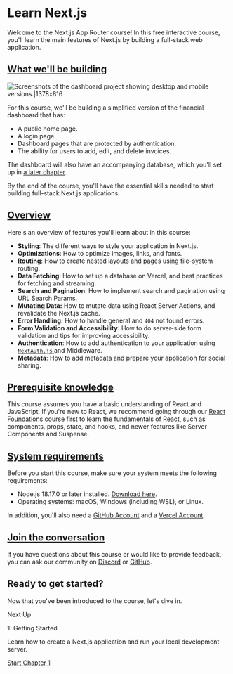 # Learn Next.js

Welcome to the Next.js App Router course! In this free interactive course, you'll learn the main features of Next.js by building a full-stack web application.

## [What we'll be building](https://nextjs.org/learn/dashboard-app#what-well-be-building)

![Screenshots of the dashboard project showing desktop and mobile versions.|1378x816](https://nextjs.org/_next/image?url=%2Flearn%2Fdark%2Fdashboard.png&w=3840&q=75&dpl=dpl_FCceakDAygFm3XpfzDutxg9ALjmD)

For this course, we'll be building a simplified version of the financial dashboard that has:

* A public home page.
* A login page.
* Dashboard pages that are protected by authentication.
* The ability for users to add, edit, and delete invoices.

The dashboard will also have an accompanying database, which you'll set up in [a later chapter](https://nextjs.org/learn/dashboard-app/setting-up-your-database).

By the end of the course, you'll have the essential skills needed to start building full-stack Next.js applications.

## [Overview](https://nextjs.org/learn/dashboard-app#overview)

Here's an overview of features you'll learn about in this course:

* **Styling**: The different ways to style your application in Next.js.
* **Optimizations**: How to optimize images, links, and fonts.
* **Routing**: How to create nested layouts and pages using file-system routing.
* **Data Fetching**: How to set up a database on Vercel, and best practices for fetching and streaming.
* **Search and Pagination**: How to implement search and pagination using URL Search Params.
* **Mutating Data:** How to mutate data using React Server Actions, and revalidate the Next.js cache.
* **Error Handling:** How to handle general and `404` not found errors.
* **Form Validation and Accessibility:** How to do server-side form validation and tips for improving accessibility.
* **Authentication**: How to add authentication to your application using [`NextAuth.js` ](https://next-auth.js.org/) and Middleware.
* **Metadata**: How to add metadata and prepare your application for social sharing.

## [Prerequisite knowledge](https://nextjs.org/learn/dashboard-app#prerequisite-knowledge)

This course assumes you have a basic understanding of React and JavaScript. If you're new to React, we recommend going through our [React Foundations](https://nextjs.org/learn/react-foundations) course first to learn the fundamentals of React, such as components, props, state, and hooks, and newer features like Server Components and Suspense.

## [System requirements](https://nextjs.org/learn/dashboard-app#system-requirements)

Before you start this course, make sure your system meets the following requirements:

* Node.js 18.17.0 or later installed. [Download here](https://nodejs.org/en).
* Operating systems: macOS, Windows (including WSL), or Linux.

In addition, you'll also need a [GitHub Account](https://github.com/join/) and a [Vercel Account](https://vercel.com/signup).

## [Join the conversation](https://nextjs.org/learn/dashboard-app#join-the-conversation)

If you have questions about this course or would like to provide feedback, you can ask our community on [Discord](https://discord.com/invite/Q3AsD4efFC) or [GitHub](https://github.com/vercel/next-learn).

## Ready to get started?

Now that you've been introduced to the course, let's dive in.

Next Up

1: Getting Started

Learn how to create a Next.js application and run your local development server.

[Start Chapter 1](./getting-started.md)
